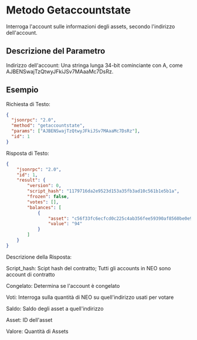 # Metodo Getaccountstate

Interroga l'account sulle informazioni degli assets, secondo l'indirizzo dell'account.

## Descrizione del Parametro

Indirizzo dell'account: Una stringa lunga 34-bit cominciante con A, come AJBENSwajTzQtwyJFkiJSv7MAaaMc7DsRz.

## Esempio

Richiesta di Testo:

```json
{
  "jsonrpc": "2.0",
  "method": "getaccountstate",
  "params": ["AJBENSwajTzQtwyJFkiJSv7MAaaMc7DsRz"],
  "id": 1
}
```

Risposta di Testo:

```json
{
    "jsonrpc": "2.0",
    "id": 1,
    "result": {
        "version": 0,
        "script_hash": "1179716da2e9523d153a35fb3ad10c561b1e5b1a",
        "frozen": false,
        "votes": [],
        "balances": [
            {
                "asset": "c56f33fc6ecfcd0c225c4ab356fee59390af8560be0e930faebe74a6daff7c9b",
                "value": "94"
            }
        ]
    }
}
```

Descrizione della Risposta:

Script_hash: Scipt hash del contratto; Tutti gli accounts in NEO sono account di contratto

Congelato: Determina se l'account è congelato

Voti: Interroga sulla quantità di NEO su quell'indirizzo usati per votare

Saldo: Saldo degli asset a quell'indirizzo

Asset: ID dell'asset

Valore: Quantità  di Assets

